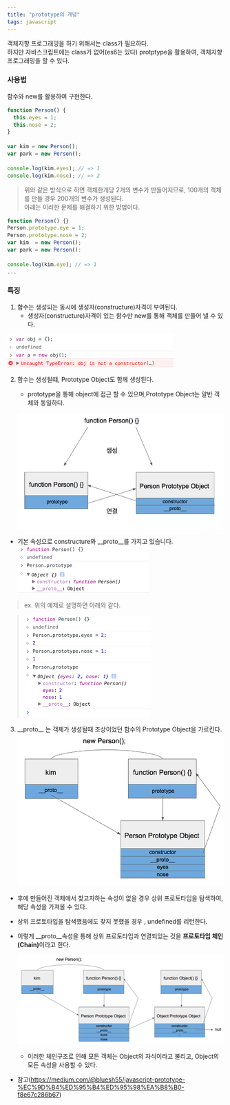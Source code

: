 ```yaml
---
title: "prototype의 개념"
tags: javascript
---
```


객체지향 프로그래밍을 하기 위해서는 class가 필요하다.<br/>
하지만 자바스크립트에는 class가 없어(es6는 있다) protptype을 활용하여, 객체지향 프로그래밍을 할 수 있다.

### 사용법

함수와 new를 활용하여 구현한다.

```javascript
function Person() {
  this.eyes = 1;
  this.nose = 2;
}

var kim = new Person();
var park = new Person();

console.log(kim.eyes); // => 1
console.log(kim.nose); // => 2
```

> 위와 같은 방식으로 하면 객체한개당 2개의 변수가 만들어지므로,
> 100개의 객체를 만들 경우 200개의 변수가 생성된다.<br/>
> 아래는 이러한 문제를 해결하기 위한 방법이다.

```javascript
function Person() {}
Person.prototype.eye = 1;
Person.prototype.nose = 2;
var kim  = new Person();
var park = new Person():

console.log(kim.eye); // => 1
...
```

### 특징

1.  함수는 생성되는 동시에 생성자(constructure)자격이 부여된다.
    - 생성자(constructure)자격이 있는 함수만 new를 통해 객체를 만들어 낼 수 있다.

![prototype constructure](../assets/images/img-prototype-constructure.png)

2. 함수는 생성될떄, Prototype Object도 함께 생성된다.

   - prototype을 통해 object에 접근 할 수 있으며,Prototype Object는 알반 객체와 동일하다.

   ![prototype object](../assets/images/img-prototype-object.png)

- 기본 속성으로 constructure와 \_\_proto\_\_를 가지고 있습니다.
  ![prototype object-02](../assets/images/img-prototype-object-02.png)

> ex. 위의 예제로 설명하면 아래와 같다.

> ![prototype ex](../assets/images/img-prototype-ex.png)

3. \_\_proto\_\_ 는 객체가 생성될때 조상이었던 함수의 Prototype Object을 가르킨다.
   ![prototype 상속](../assets/images/img-prototype-props.png)

- 후에 만들어진 객체에서 찾고자하는 속성이 없을 경우 상위 프로토타입을 탐색하여, 해당 속성을 가져올 수 있다.
- 상위 프로토타입을 탐색했음에도 찾지 못했을 경우 , undefined를 리턴한다.
- 이렇게 \_\_proto\_\_속성을 통해 상위 프로토타입과 연결되있는 것을 <b>프로토타입 체인(Chain)</b>이라고 한다.

  ![prototype chain](../assets/images/img-prototype-chain.png)

  - 이러한 체인구조로 인해 모든 객체는 Object의 자식이라고 불리고, Object의 모든 속성을 사용할 수 있다.

* 참고(https://medium.com/@bluesh55/javascript-prototype-%EC%9D%B4%ED%95%B4%ED%95%98%EA%B8%B0-f8e67c286b67)
